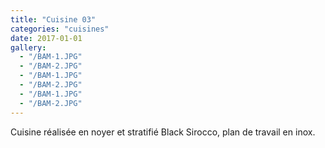 ```yaml
---
title: "Cuisine 03"
categories: "cuisines"
date: 2017-01-01
gallery:
  - "/BAM-1.JPG"
  - "/BAM-2.JPG"
  - "/BAM-1.JPG"
  - "/BAM-2.JPG"
  - "/BAM-1.JPG"
  - "/BAM-2.JPG"
---
```


Cuisine réalisée en noyer et stratifié Black Sirocco, plan de travail en inox.